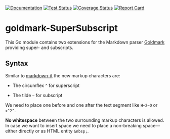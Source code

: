 [![Documentation](https://pkg.go.dev/badge/github.com/bowman2001/goldmark-supersubscript.svg)](https://pkg.go.dev/github.com/bowman2001/goldmark-supersubscript)
[![Test Status](https://github.com/bowman2001/goldmark-supersubscript/workflows/test/badge.svg?branch=main&event=push)](https://github.com/bowman2001/goldmark-supersubscript/actions?query=workflow:test)
[![Coverage Status](https://coveralls.io/repos/github/bowman2001/goldmark-supersubscript/badge.svg)](https://coveralls.io/github/bowman2001/goldmark-supersubscript)
[![Report Card](https://goreportcard.com/badge/github.com/bowman2001/goldmark-supersubscript)](https://goreportcard.com/report/github.com/bowman2001/goldmark-supersubscript)

# goldmark-SuperSubscript

This Go module contains two extensions for the Markdown parser [Goldmark](https://github.com/yuin/goldmark) providing super- and subscripts.

## Syntax

Similar to [markdown-it](https://github.com/markdown-it/markdown-it) the new markup characters are:

- The circumflex `^` for superscript

- The tilde `~` for subscript

We need to place one before and one after the text segment like `H~2~O` or `x^2^`. 

**No whitespace** between the two surrounding markup characters is allowed. In case we want to insert space we need to place a non-breaking space—either directly or as HTML entity `&nbsp;`. 
